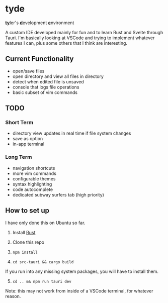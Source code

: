 # tyde 
<ins>**ty**</ins>ler's <ins>**d**</ins>evelopment <ins>**e**</ins>nvironment

A custom IDE developed mainly for fun and to learn Rust and Svelte through Tauri. I'm basically looking at VSCode and trying to implement whatever features I can, plus some others that I think are interesting.

## Current Functionality
- open/save files
- open directory and view all files in directory
- detect when edited file is unsaved
- console that logs file operations
- basic subset of vim commands

## TODO

### Short Term
- directory view updates in real time if file system changes
- save as option
- in-app terminal

### Long Term
- navigation shortcuts
- more vim commands
- configurable themes
- syntax highlighting
- code autocomplete
- dedicated subway surfers tab (high priority)

## How to set up

I have only done this on Ubuntu so far.

1. Install [Rust](https://www.rust-lang.org/tools/install)

2. Clone this repo

3. `npm install`

4. `cd src-tauri && cargo build`

If you run into any missing system packages, you will have to install them. 

5. `cd .. && npm run tauri dev`

Note: this may not work from inside of a VSCode terminal, for whatever reason.